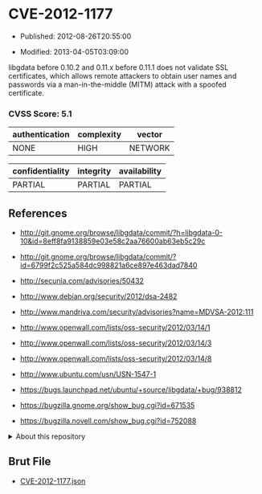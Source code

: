 # CVE-2012-1177

- Published: 2012-08-26T20:55:00

- Modified: 2013-04-05T03:09:00

libgdata before 0.10.2 and 0.11.x before 0.11.1 does not validate SSL certificates, which allows remote attackers to obtain user names and passwords via a man-in-the-middle (MITM) attack with a spoofed certificate.

### CVSS Score: **5.1**

| authentication | complexity | vector |
| --- | --- | --- |
| NONE | HIGH | NETWORK |

| confidentiality | integrity | availability |
| --- | --- | --- |
| PARTIAL | PARTIAL | PARTIAL |

## References

* http://git.gnome.org/browse/libgdata/commit/?h=libgdata-0-10&id=8eff8fa9138859e03e58c2aa76600ab63eb5c29c

* http://git.gnome.org/browse/libgdata/commit/?id=6799f2c525a584dc998821a6ce897e463dad7840

* http://secunia.com/advisories/50432

* http://www.debian.org/security/2012/dsa-2482

* http://www.mandriva.com/security/advisories?name=MDVSA-2012:111

* http://www.openwall.com/lists/oss-security/2012/03/14/1

* http://www.openwall.com/lists/oss-security/2012/03/14/3

* http://www.openwall.com/lists/oss-security/2012/03/14/8

* http://www.ubuntu.com/usn/USN-1547-1

* https://bugs.launchpad.net/ubuntu/+source/libgdata/+bug/938812

* https://bugzilla.gnome.org/show_bug.cgi?id=671535

* https://bugzilla.novell.com/show_bug.cgi?id=752088

<details>
<summary>About this repository</summary> 

  This repository is part of the project [Live Hack CVE](https://github.com/Live-Hack-CVE). Main website can be found [www.live-hack.org](https://www.live-hack.org) 
  
  Made by [Sn0wAlice](https://github.com/Sn0wAlice) for the people that care about security and need to have a feed of the latest CVEs. Hope you enjoy it, don't forget to star the repo and follow me on [Twitter](https://twitter.com/Sn0wAlice) and [Github](https://github.com/Sn0wAlice). And that is my [personnal website](https://www.alice-snow.me/)

  - [Home Page](https://github.com/Live-Hack-CVE)
  - [Framework](https://github.com/Live-Hack-CVE/cve-framework)
  - [CVE database](https://github.com/Live-Hack-CVE/full_database)
  - [Changelog](https://github.com/Live-Hack-CVE/Changelog)
</details>

## Brut File

* [CVE-2012-1177.json](https://raw.githubusercontent.com/Live-Hack-CVE/full_database/main/cves/2012/CVE-2012-1177.json)

